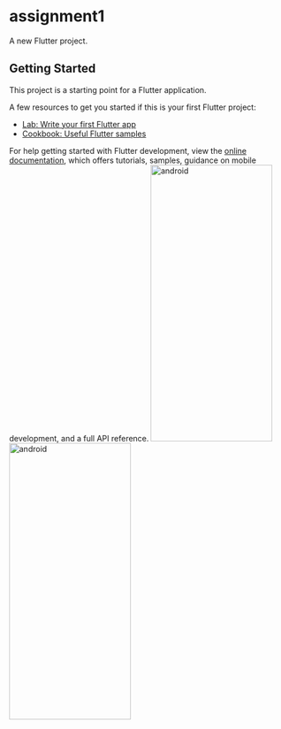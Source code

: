 
# assignment1

A new Flutter project.

## Getting Started

This project is a starting point for a Flutter application.

A few resources to get you started if this is your first Flutter project:

- [Lab: Write your first Flutter app](https://docs.flutter.dev/get-started/codelab)
- [Cookbook: Useful Flutter samples](https://docs.flutter.dev/cookbook)

For help getting started with Flutter development, view the
[online documentation](https://docs.flutter.dev/), which offers tutorials,
samples, guidance on mobile development, and a full API reference.
<img src="https://github.com/kmansimtg/Trialshoppy/assets/106241329/96cd67f3-b313-415b-8c98-c4c231e293f5" alt="android" width="220" height="500"/> 
<img src="https://github.com/kmansimtg/Trialshoppy/assets/106241329/c81de7aa-7298-4e27-9e28-04641a1fcc97" alt="android" width="220" height="500"/>
